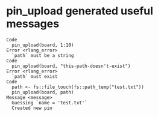 # pin_upload generated useful messages

    Code
      pin_upload(board, 1:10)
    Error <rlang_error>
      `path` must be a string
    Code
      pin_upload(board, "this-path-doesn't-exist")
    Error <rlang_error>
      `path` must exist
    Code
      path <- fs::file_touch(fs::path_temp("test.txt"))
      pin_upload(board, path)
    Message <message>
      Guessing `name = 'test.txt'`
      Created new pin

